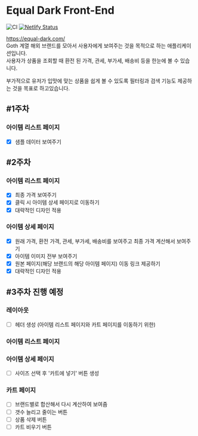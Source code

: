 # Equal Dark Front-End
![CI](https://github.com/juunini/project-react-2-juunini/workflows/CI/badge.svg)
[![Netlify Status](https://api.netlify.com/api/v1/badges/21f43689-513d-4f3d-b4b1-b404ac65d1b1/deploy-status)](https://app.netlify.com/sites/elastic-volhard-7be23e/deploys)

https://equal-dark.com/  
Goth 계열 해외 브랜드를 모아서 사용자에게 보여주는 것을 목적으로 하는 애플리케이션입니다.  
사용자가 상품을 조회할 때 환전 된 가격, 관세, 부가세, 배송비 등을 한눈에 볼 수 있습니다.  

부가적으로 유저가 입맛에 맞는 상품을 쉽게 볼 수 있도록 필터링과 검색 기능도 제공하는 것을 목표로 하고있습니다.  

## #1주차
### 아이템 리스트 페이지
- [x] 샘플 데이터 보여주기

## #2주차
### 아이템 리스트 페이지
- [x] 최종 가격 보여주기
- [x] 클릭 시 아이템 상세 페이지로 이동하기
- [x] 대략적인 디자인 적용
### 아이템 상세 페이지
- [x] 원래 가격, 환전 가격, 관세, 부가세, 배송비를 보여주고 최종 가격 계산해서 보여주기
- [x] 아이템 이미지 전부 보여주기
- [x] 원본 페이지(해당 브랜드의 해당 아이템 페이지) 이동 링크 제공하기
- [x] 대략적인 디자인 적용

## #3주차 진행 예정
### 레이아웃
- [ ] 헤더 생성 (아이템 리스트 페이지와 카트 페이지를 이동하기 위한)

### 아이템 리스트 페이지

### 아이템 상세 페이지
- [ ] 사이즈 선택 후 '카트에 넣기' 버튼 생성
### 카트 페이지
- [ ] 브랜드별로 합산해서 다시 계산하여 보여줌
- [ ] 갯수 늘리고 줄이는 버튼
- [ ] 상품 삭제 버튼
- [ ] 카트 비우기 버튼
